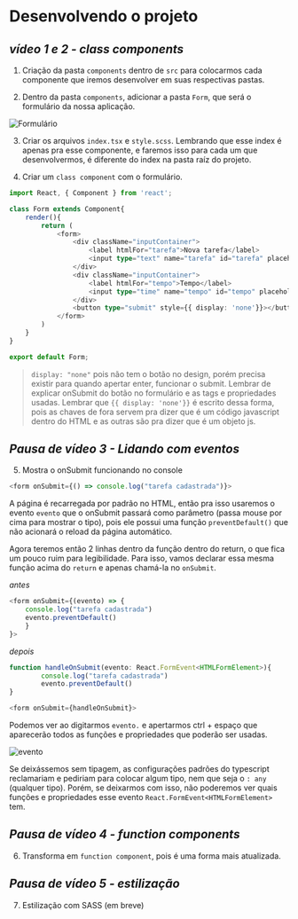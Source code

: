 # Desenvolvendo o projeto

## *vídeo 1 e 2 - class components*

1. Criação da pasta `components` dentro de `src` para colocarmos cada componente que iremos desenvolver em suas respectivas pastas.

2. Dentro da pasta `components`, adicionar a pasta `Form`, que será o formulário da nossa aplicação.

![Formulário](https://media.discordapp.net/attachments/831974152667398214/854727743556419614/unknown.png)

3. Criar os arquivos `index.tsx` e `style.scss`. Lembrando que esse index é apenas pra esse componente, e faremos isso para cada um que desenvolvermos, é diferente do index na pasta raíz do projeto.

4. Criar um `class component` com o formulário.

```ts
import React, { Component } from 'react';

class Form extends Component{
    render(){
        return (
            <form>
                <div className="inputContainer">
                    <label htmlFor="tarefa">Nova tarefa</label>
                    <input type="text" name="tarefa" id="tarefa" placeholder="O que você estudará?"/>
                </div>
                <div className="inputContainer">
                    <label htmlFor="tempo">Tempo</label>
                    <input type="time" name="tempo" id="tempo" placeholder="00:00"/>
                </div>
                <button type="submit" style={{ display: 'none'}}></button>
            </form>
        )
    }
}

export default Form;
```

> `display: "none"` pois não tem o botão no design, porém precisa existir para quando apertar enter, funcionar o submit.
> Lembrar de explicar onSubmit do botão no formulário e as tags e propriedades usadas.
> Lembrar que `{{ display: 'none'}}` é escrito dessa forma, pois as chaves de fora servem pra dizer que é um código javascript dentro do HTML e as outras são pra dizer que é um objeto js.

## *Pausa de vídeo 3 - Lidando com eventos*

5. Mostra o onSubmit funcionando no console

```ts
<form onSubmit={() => console.log("tarefa cadastrada")}>
```

A página é recarregada por padrão no HTML, então pra isso usaremos o evento `evento` que o onSubmit passará como parâmetro (passa mouse por cima para mostrar o tipo), pois ele possui uma função `preventDefault()` que não acionará o reload da página automático.

Agora teremos então 2 linhas dentro da função dentro do return, o que fica um pouco ruim para legibilidade. Para isso, vamos declarar essa mesma função acima do `return` e apenas chamá-la no `onSubmit`.

*antes*
```ts
<form onSubmit={(evento) => {
    console.log("tarefa cadastrada")
    evento.preventDefault()
    }
}>
```

*depois*
```ts
function handleOnSubmit(evento: React.FormEvent<HTMLFormElement>){
        console.log("tarefa cadastrada")
        evento.preventDefault()
}
```

```ts
<form onSubmit={handleOnSubmit}>

```

Podemos ver ao digitarmos `evento.` e apertarmos ctrl + espaço que aparecerão todos as funções e propriedades que poderão ser usadas.

![evento](https://media.discordapp.net/attachments/826504749561413662/855084991078465556/unknown.png)

Se deixássemos sem tipagem, as configurações padrões do typescript reclamariam e pediriam para colocar algum tipo, nem que seja o `: any` (qualquer tipo). Porém, se deixarmos com isso, não poderemos ver quais funções e propriedades esse evento `React.FormEvent<HTMLFormElement>` tem.

## *Pausa de vídeo 4 - function components*

6. Transforma em `function component`, pois é uma forma mais atualizada.

## *Pausa de vídeo 5 - estilização*

7. Estilização com SASS (em breve)
